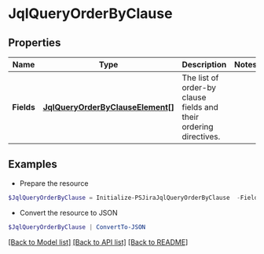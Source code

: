 # JqlQueryOrderByClause
## Properties

Name | Type | Description | Notes
------------ | ------------- | ------------- | -------------
**Fields** | [**JqlQueryOrderByClauseElement[]**](JqlQueryOrderByClauseElement.md) | The list of order-by clause fields and their ordering directives. | 

## Examples

- Prepare the resource
```powershell
$JqlQueryOrderByClause = Initialize-PSJiraJqlQueryOrderByClause  -Fields null
```

- Convert the resource to JSON
```powershell
$JqlQueryOrderByClause | ConvertTo-JSON
```

[[Back to Model list]](../README.md#documentation-for-models) [[Back to API list]](../README.md#documentation-for-api-endpoints) [[Back to README]](../README.md)

